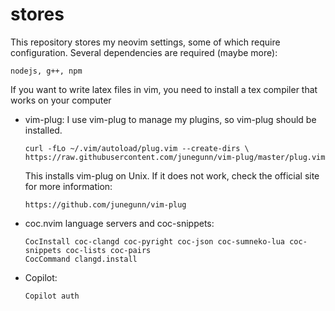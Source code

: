 # stores

This repository stores my neovim settings, some of which require configuration.
Several dependencies are required (maybe more):
```
nodejs, g++, npm
```

If you want to write latex files in vim, 
you need to install a tex compiler that works on your computer

- vim-plug: I use vim-plug to manage my plugins, so vim-plug should be installed.
    ```shell
    curl -fLo ~/.vim/autoload/plug.vim --create-dirs \
    https://raw.githubusercontent.com/junegunn/vim-plug/master/plug.vim
    ```
    This installs vim-plug on Unix. 
    If it does not work,
    check the official site for more information:
    ```
    https://github.com/junegunn/vim-plug
    ```

- coc.nvim language servers and coc-snippets: 
    ```shell
    CocInstall coc-clangd coc-pyright coc-json coc-sumneko-lua coc-snippets coc-lists coc-pairs
    CocCommand clangd.install
    ```

- Copilot:
    ```shell
    Copilot auth
    ```
